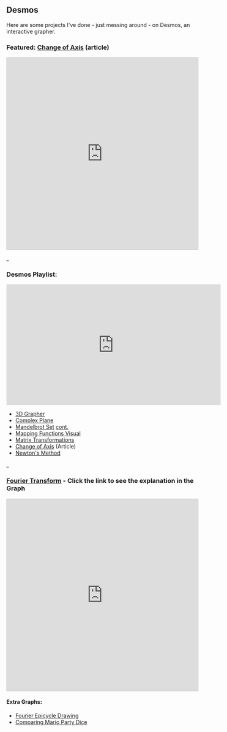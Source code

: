 ## Desmos
Here are some projects I've done - just messing around - on Desmos, an interactive grapher.

### Featured: [Change of Axis](articles/Rubber_Axis.md) (article)

<html>
<iframe src="https://www.desmos.com/calculator/2onhgqyyl0?embed" width="500" height="500" style="border: 1px solid #ccc" frameborder=0></iframe>
</html>

_

### Desmos Playlist:

<html>
<iframe width="560" height="315" src="https://www.youtube.com/embed/videoseries?list=PLUDmqREVkliDp1G-IA0UnZQAz2BJDwVNY" title="YouTube video player" frameborder="0" allow="accelerometer; autoplay; clipboard-write; encrypted-media; gyroscope; picture-in-picture" allowfullscreen></iframe>
</html>

- [3D Grapher](https://www.desmos.com/calculator/my0j7njgsj)
- [Complex Plane](https://www.desmos.com/calculator/ku0p3mx8lp)
- [Mandelbrot Set](https://www.desmos.com/calculator/v1etnz3esr) [cont.](https://www.desmos.com/calculator/m5dknq6igf)
- [Mapping Functions Visual](https://www.desmos.com/calculator/dgbgy8vwl5)
- [Matrix Transformations](https://www.desmos.com/calculator/bzcjv1nc5x)
- [Change of Axis](articles/Rubber_Axis.md) (Article)
- [Newton's Method](https://www.desmos.com/calculator/2g6b6m3g7n)

_

### [Fourier Transform](https://www.desmos.com/calculator/exgvdivban) - Click the link to see the explanation in the Graph

<html>
<iframe src="https://www.desmos.com/calculator/exgvdivban?embed" width="500" height="500" style="border: 1px solid #ccc" frameborder=0></iframe>
</html>

#### Extra Graphs:
- [Fourier Epicycle Drawing](https://www.desmos.com/calculator/hmsk9bu106)
- [Comparing Mario Party Dice](https://www.desmos.com/calculator/jflwtwdk5h)